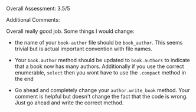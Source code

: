 Overall Assessment: 3.5/5

Additional Comments: 

Overall really good job. Some things I would change: 

- the name of your `book-author` file should be `book_author`. This seems trivial but is actual important convention with file names. 

- Your `book.author` method should be updated to `book.authors` to indicate that a book now has many authors. Additionally if you use the correct enumerable, `select` then you wont have to use the `.compact` method in the end

- Go ahead and completely change your `author.write_book` method. Your comment is helpful but doesn't change the fact that the code is wrong. Just go ahead and write the correct method. 
